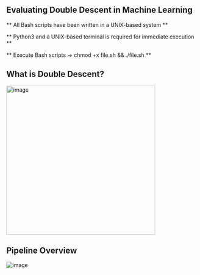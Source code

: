 ## Evaluating Double Descent in Machine Learning

** All Bash scripts have been written in a UNIX-based system ** 

** Python3 and a UNIX-based terminal is required for immediate execution ** 

** Execute Bash scripts -> chmod +x file.sh && ./file.sh ** 

## What is Double Descent? 
<img width="390" alt="image" src="https://github.com/user-attachments/assets/72c0717a-0e50-4e0b-a1a4-0509d05c1dba" />


## Pipeline Overview
![image](https://github.com/user-attachments/assets/d70a4fe1-68fa-4541-bceb-c507b3434616)
